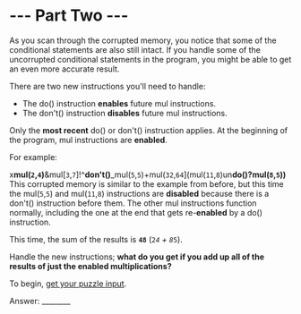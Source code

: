 # --- Part Two ---

As you scan through the corrupted memory, you notice that some of the conditional statements are also still intact. If you handle some of the uncorrupted conditional statements in the program, you might be able to get an even more accurate result.

There are two new instructions you'll need to handle:

- The do() instruction **enables** future mul instructions.
- The don't() instruction **disables** future mul instructions.

Only the **most recent** do() or don't() instruction applies. At the beginning of the program, mul instructions are **enabled**.

For example:

x**mul(`2`,`4`)**&mul[`3`,`7`]!^**don't()**_mul(`5`,`5`)+mul(`32`,`64`](mul(`11`,`8`)un**do()?mul(`8`,`5`))**
This corrupted memory is similar to the example from before, but this time the mul(`5`,`5`) and mul(`11`,`8`) instructions are **disabled** because there is a don't() instruction before them. The other mul instructions function normally, including the one at the end that gets re-**enabled** by a do() instruction.

This time, the sum of the results is **`48`** (`2`*`4` + `8`*`5`).

Handle the new instructions; **what do you get if you add up all of the results of just the enabled multiplications?**

To begin, [get your puzzle input](./challenge_`2`.txt).

Answer: ________